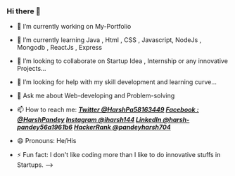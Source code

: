 ### Hi there 👋

- 🔭 I’m currently working on My-Portfolio
- 🌱 I’m currently learning Java , Html , CSS , Javascript, NodeJs , Mongodb , ReactJs , Express
- 👯 I’m looking to collaborate on Startup Idea , Internship or any innovative Projects...
- 🤔 I’m looking for help with my skill development and learning curve...
- 💬 Ask me about Web-developing and Problem-solving
- 📫 How to reach me: 
***[Twitter @HarshPa58163449](https://twitter.com/HarshPa58163449)
[Facebook : @HarshPandey](https://www.facebook.com/profile.php?id=100023977083779)
[Instagram @iharsh144](https://www.instagram.com/iharsh144/)
[LinkedIn @harsh-pandey56a1961b6](https://www.linkedin.com/in/harsh-pandey-56a1961b6/)
[HackerRank @pandeyharsh704](https://www.hackerrank.com/pandeyharsh704)***

- 😄 Pronouns: He/His
- ⚡ Fun fact: I don't like coding more than I like to do innovative stuffs in Startups.
-->
